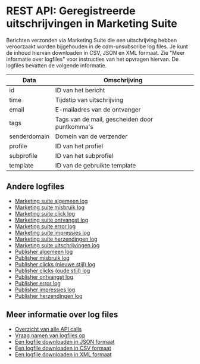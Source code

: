# REST API: Geregistreerde uitschrijvingen in Marketing Suite

Berichten verzonden via Marketing Suite die een uitschrijving hebben veroorzaakt 
worden bijgehouden in de cdm-unsubscribe log files. Je kunt de 
inhoud hiervan downloaden in CSV, JSON en XML formaat. Zie "Meer informatie 
over logfiles" voor instructies van het opvragen hiervan. De logfiles 
bevatten de volgende informatie.

| Data         | Omschrijving                                  |
| ------------ | --------------------------------------------- |
| id           | ID van het bericht                            |
| time         | Tijdstip van uitschrijving                    |
| email        | E-mailadres van de ontvanger                  |
| tags         | Tags van de mail, gescheiden door puntkomma's |
| senderdomain | Domein van de verzender                       |
| profile      | ID van het profiel                            |
| subprofile   | ID van het subprofiel                         |
| template     | ID van de gebruikte template                  |

## Andere logfiles

* [Marketing suite algemeen log](./rest-cdm-attempts-logfiles)
* [Marketing suite misbruik log](./rest-cdm-abuse-logfile)
* [Marketing suite click log](./rest-cdm-click-logfile)
* [Marketing suite ontvangst log](./rest-cdm-delivery-logfile)
* [Marketing suite error log](./rest-cdm-error-logfile)
* [Marketing suite impressies log](./rest-cdm-impression-logfile)
* [Marketing suite herzendingen log](./rest-cdm-retry-logfile)
* [Marketing suite uitschrijvingen log](./rest-cdm-unsubscribe-logfile)
* [Publisher algemeen log](./rest-pom-attempts-logfile)
* [Publisher misbruik log](./rest-pom-abuse-logfile)
* [Publisher clicks (nieuwe stijl) log](./rest-pom-clicks-logfile)
* [Publisher clicks (oude stijl) log](./rest-pom-clicks-logfile)
* [Publisher ontvangst log](./rest-pom-delivery-logfile)
* [Publisher error log](./rest-pom-error-logfile)
* [Publisher impressies log](./rest-pom-impression-logfile)
* [Publisher herzendingen log](./rest-pom-retry-logfile)


## Meer informatie over log files

* [Overzicht van alle API calls](rest-api)
* [Vraag namen van logfiles op](rest-get-logfiles-names)
* [Een logfile downloaden in JSON formaat](./rest-get-logfiles-json.md)
* [Een logfile downloaden in CSV formaat](./rest-get-logfiles-csv.md)
* [Een logfile downloaden in XML formaat](./rest-get-logfiles-xml.md)
